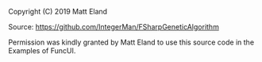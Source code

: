 Copyright (C) 2019 Matt Eland

Source: https://github.com/IntegerMan/FSharpGeneticAlgorithm

Permission was kindly granted by Matt Eland to use this source code 
in the Examples of FuncUI. 